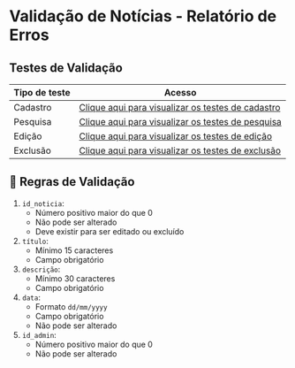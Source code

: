 # Validação de Notícias - Relatório de Erros

## Testes de Validação

| Tipo de teste | Acesso                                                                                                                                                  |
|---------------|---------------------------------------------------------------------------------------------------------------------------------------------------------|
| Cadastro      | [Clique aqui para visualizar os testes de cadastro](https://github.com/MathGueff/saneasp-documentation/tree/tecnicas-de-programacao-II/testes/cadastro) |
| Pesquisa      | [Clique aqui para visualizar os testes de pesquisa](https://github.com/MathGueff/saneasp-documentation/tree/tecnicas-de-programacao-II/testes/pesquisa) |
| Edição        | [Clique aqui para visualizar os testes de edição](https://github.com/MathGueff/saneasp-documentation/tree/tecnicas-de-programacao-II/testes/edicao)     |
| Exclusão      | [Clique aqui para visualizar os testes de exclusão](https://github.com/MathGueff/saneasp-documentation/tree/tecnicas-de-programacao-II/testes/exclusao) |

## 📝 Regras de Validação
1. `id_noticia`:
   - Número positivo maior do que 0
   - Não pode ser alterado
   - Deve existir para ser editado ou excluído
2. `título`:  
   - Mínimo 15 caracteres  
   - Campo obrigatório  
3. `descrição`:  
   - Mínimo 30 caracteres  
   - Campo obrigatório  
4. `data`: 
   - Formato `dd/mm/yyyy`  
   - Campo obrigatório
   - Não pode ser alterado
5. `id_admin`:
   - Número positivo maior do que 0
   - Não pode ser alterado 

